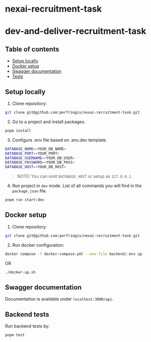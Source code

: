 # nexai-recruitment-task

# dev-and-deliver-recruitment-task 

## Table of contents

- [Setup locally](#setup-locally)
- [Docker setup](#docker-setup)
- [Swagger documentation](#swagger-documentation)
- [Tests](#backend-tests)

## Setup locally

1. Clone repository:

```sh
git clone git@github.com:perfringis/nexai-recruitment-task.git
```

2. Go to a project and install packages.

```sh
pnpm install
```

3. Configure .env file based on .env.dev template.

```sh
DATABASE_NAME=<YOUR_DB_NAME>
DATABASE_PORT=<YOUR_PORT>
DATABASE_USERNAME=<YOUR_DB_USER>
DATABASE_PASSWORD=<YOUR_DB_PASS>
DATABASE_HOST=<YOUR_DB_HOST>
```

> NOTE! You can omit `DATABASE_HOST` or setup as `127.0.0.1`.

4. Run project in `dev` mode. List of all commands you will find in the `package.json` file.

```sh
pnpm run start:dev
```

## Docker setup

1. Clone repository:

```sh
git clone git@github.com:perfringis/nexai-recruitment-task.git
```

2. Run docker configuration:

```sh
docker compose -f docker-compose.yml --env-file backend/.env up
```

OR

```sh
./docker-up.sh
```

## Swagger documentation

Documentation is available under `localhost:3000/api`.

## Backend tests

Run backend tests by:

```sh
pnpm test
```